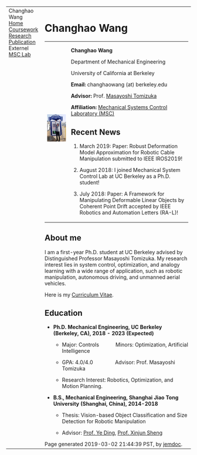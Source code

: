 <!DOCTYPE html PUBLIC "-//W3C//DTD XHTML 1.1//EN"
  "http://www.w3.org/TR/xhtml11/DTD/xhtml11.dtd">
<html xmlns="http://www.w3.org/1999/xhtml" xml:lang="en">
<head>
<meta name="generator" content="jemdoc, see http://jemdoc.jaboc.net/" />
<meta http-equiv="Content-Type" content="text/html;charset=utf-8" />
<link rel="stylesheet" href="jemdoc.css" type="text/css" />
<title>Changhao Wang</title>
</head>
<body>
<table summary="Table for page layout." id="tlayout">
<tr valign="top">
<td id="layout-menu">
<div class="menu-category">Changhao Wang</div>
<div class="menu-item"><a href="index.html" class="current">Home</a></div>
<div class="menu-item"><a href="course.html">Coursework</a></div>
<div class="menu-item"><a href="research.html">Research</a></div>
<div class="menu-item"><a href="publication.html">Publication</a></div>
<div class="menu-category">Externel</div>
<div class="menu-item"><a href="http://msc.berkeley.edu/">MSC&nbsp;Lab</a></div>
</td>
<td id="layout-content">
<div id="toptitle">
<h1>Changhao Wang</h1>
</div>
<table class="imgtable"><tr><td>
<a href="https://changhaowang.github.io"><img src="photos/changhao.jpg" alt="Changhao Wang Photo" width="230px" /></a>&nbsp;</td>
<td align="left"><p><b>Changhao Wang</b><br /></p>
<p>Department of Mechanical Engineering<br /></p>
<p>University of California at Berkeley<br /></p>
<p><b>Email:</b> changhaowang (at) berkeley.edu<br /></p>
<p><b>Advisor:</b> Prof. <a href="http://www.me.berkeley.edu/people/faculty/masayoshi-tomizuka">Masayoshi Tomizuka</a><br /></p>
<p><b>Affiliation:</b> <a href="http://msc.berkeley.edu/">Mechanical Systems Control Laboratory (MSC)</a><br /></p>
<h2>Recent News</h2>
<ol>
<li><p>March 2019: Paper: Robust Deformation Model Approximation for Robotic Cable Manipulation submitted to IEEE IROS2019!</p>
</li>
<li><p>August 2018: I joined Mechanical System Control Lab at UC Berkeley as a Ph.D. student!</p>
</li>
<li><p>July 2018: Paper: A Framework for Manipulating Deformable Linear Objects by Coherent Point Drift accepted by IEEE Robotics and Automation Letters (RA-L)!</p>
</li>
</ol>
</td></tr></table>
<h2>About me</h2>
<p>I am a first-year Ph.D. student at UC Berkeley advised by Distinguished Professor Masayoshi Tomizuka. My research interest lies in system control, optimization, and analogy learning with a wide range of application, such as robotic manipulation, autonomous driving, and unmanned aerial vehicles.</p>
<p>Here is my <a href="pdf/CV_Changhao.pdf">Curriculum Vitae</a>.</p>
<h2>Education</h2>
<ul>
<li><p><b>Ph.D. Mechanical Engineering, UC Berkeley (Berkeley, CA), 2018 - 2023 (Expected)</b></p>
<ul>
<li><p>Major: Controls &nbsp;&nbsp;&nbsp;&nbsp;&nbsp;&nbsp;&nbsp;&nbsp;&nbsp;&nbsp;&nbsp;Minors: Optimization, Artificial Intelligence</p>
</li>
<li><p>GPA: 4.0/4.0 &nbsp;&nbsp;&nbsp;&nbsp;&nbsp;&nbsp;&nbsp;&nbsp;&nbsp;&nbsp;&nbsp;&nbsp;&nbsp;&nbsp;&nbsp;Advisor: Prof. Masayoshi Tomizuka</p>
</li>
<li><p>Research Interest: Robotics, Optimization, and Motion Planning. </p>
</li></ul>
</li>
<li><p><b>B.S., Mechanical Engineering, Shanghai Jiao Tong University (Shanghai, China), 2014-2018</b></p>
<ul>
<li><p>Thesis: Vision-based Object Classification and Size Detection for Robotic Manipulation</p>
</li>
<li><p>Advisor: <a href="http://me.sjtu.edu.cn/teacher_directory1/dinghua.html">Prof. Ye Ding</a>, <a href="http://me.sjtu.edu.cn/teacher_directory1/shengxinjun.html">Prof. Xinjun Sheng</a></p>
</li>
</ul>

</li>
</ul>
<div id="footer">
<div id="footer-text">
Page generated 2019-03-02 21:44:39 PST, by <a href="http://jemdoc.jaboc.net/">jemdoc</a>.
</div>
</div>
</td>
</tr>
</table>
</body>
</html>
